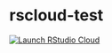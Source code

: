 # rscloud-test

<!-- badges: start -->
[![Launch RStudio Cloud](https://img.shields.io/badge/launch-cloud-75aadb?style=flat&logo=rstudio)](https://rstudio.cloud/project/3584129)
<!-- badges: end -->
